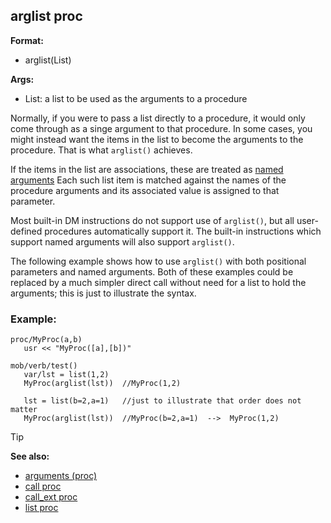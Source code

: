 ## arglist proc

**Format:**
+   arglist(List)

**Args:**
+   List: a list to be used as the arguments to a procedure

Normally, if you were to pass a list directly to a procedure,
it would only come through as a singe argument to that procedure. In
some cases, you might instead want the items in the list to become the
arguments to the procedure. That is what `arglist()` achieves.

If the items in the list are associations, these are treated as
[named arguments](/ref/proc/arguments/named.md)  Each such list item is matched against the names of the procedure arguments and its associated
value is assigned to that parameter. 

Most built-in DM instructions do not support use of `arglist()`, but all user-defined
procedures automatically support it. The built-in instructions which
support named arguments will also support `arglist()`. 

The following example shows how to use `arglist()` with both positional
parameters and named arguments. Both of these examples could be replaced by a much simpler direct call without need for a list to hold the arguments; this is just to illustrate the syntax.
### Example:

```dm
proc/MyProc(a,b)
   usr << "MyProc([a],[b])"

mob/verb/test()
   var/lst = list(1,2)
   MyProc(arglist(lst))  //MyProc(1,2)

   lst = list(b=2,a=1)   //just to illustrate that order does not matter
   MyProc(arglist(lst))  //MyProc(b=2,a=1)  -->  MyProc(1,2)
```

> [!TIP] 
> **See also:**
> +   [arguments (proc)](/ref/proc/arguments.md) 
> +   [call proc](/ref/proc/call.md) 
> +   [call_ext proc](/ref/proc/call_ext.md) 
> +   [list proc](/ref/proc/list.md) 